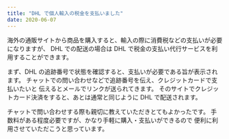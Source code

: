 ```yaml
---
title: "DHL で個人輸入の税金を支払いました"
date: 2020-06-07
---
```


海外の通販サイトから商品を購入すると、輸入の際に消費税などの支払いが必要になりますが、
DHL での配送の場合は DHL で税金の支払い代行サービスを利用することができます。

まず、DHL の追跡番号で状態を確認すると、支払いが必要である旨が表示されます。
チャットでの問い合わせなどで追跡番号を伝え、クレジットカードで支払いたいと
伝えるとメールでリンクが送られてきます。
そのサイトでクレジットカード決済をすると、あとは通常と同じように DHL で配送されます。

チャットで問い合わせする際も親切に教えていただきとてもよかったです。
手数料がある程度必要ですが、かなり手軽に購入・支払いができるので
便利に利用させていただこうと思っています。

